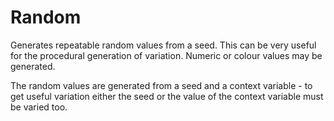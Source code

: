 # Random

Generates repeatable random values from a seed. This can be
very useful for the procedural generation of variation.
Numeric or colour values may be generated.

The random values are generated from a seed and a context
variable - to get useful variation either the seed or the
value of the context variable must be varied too.

